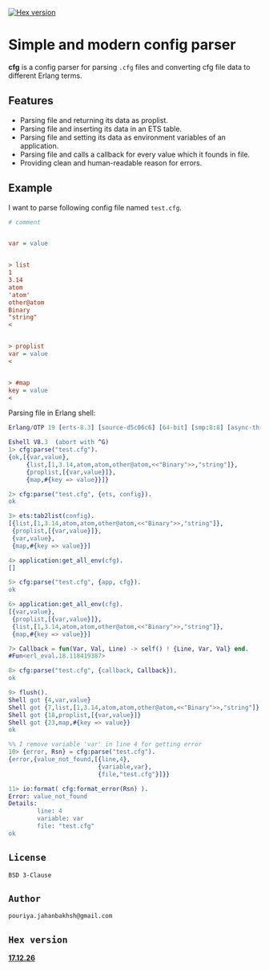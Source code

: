 [![Hex version](https://img.shields.io/hexpm/v/cfg.svg "Hex version")](https://hex.pm/packages/cfg)

# Simple and modern config parser
**cfg** is a config parser for parsing `.cfg` files and converting cfg file data to different Erlang terms.

## Features
* Parsing file and returning its data as proplist.
* Parsing file and inserting its data in an ETS table.  
* Parsing file and setting its data as environment variables of an application.  
* Parsing file and calls a callback for every value which it founds in file.
* Providing clean and human-readable reason for errors.

## Example
I want to parse following config file named `test.cfg`.  
```cfg
# comment


var = value


> list
1
3.14
atom
'atom'
other@atom
Binary
"string"
<


> proplist
var = value
<


> #map
key = value
<
```
Parsing file in Erlang shell:
```erlang
Erlang/OTP 19 [erts-8.3] [source-d5c06c6] [64-bit] [smp:8:8] [async-threads:0] [hipe] [kernel-poll:false]

Eshell V8.3  (abort with ^G)
1> cfg:parse("test.cfg").
{ok,[{var,value},
     {list,[1,3.14,atom,atom,other@atom,<<"Binary">>,"string"]},
     {proplist,[{var,value}]},
     {map,#{key => value}}]}

2> cfg:parse("test.cfg", {ets, config}).
ok

3> ets:tab2list(config).
[{list,[1,3.14,atom,atom,other@atom,<<"Binary">>,"string"]},
 {proplist,[{var,value}]},
 {var,value},
 {map,#{key => value}}]

4> application:get_all_env(cfg).
[]

5> cfg:parse("test.cfg", {app, cfg}).   
ok

6> application:get_all_env(cfg).     
[{var,value},
 {proplist,[{var,value}]},
 {list,[1,3.14,atom,atom,other@atom,<<"Binary">>,"string"]},
 {map,#{key => value}}]

7> Callback = fun(Var, Val, Line) -> self() ! {Line, Var, Val} end.
#Fun<erl_eval.18.118419387>

8> cfg:parse("test.cfg", {callback, Callback}).
ok

9> flush().
Shell got {4,var,value}
Shell got {7,list,[1,3.14,atom,atom,other@atom,<<"Binary">>,"string"]}
Shell got {18,proplist,[{var,value}]}
Shell got {23,map,#{key => value}}
ok

%% I remove variable 'var' in line 4 for getting error
10> {error, Rsn} = cfg:parse("test.cfg").
{error,{value_not_found,[{line,4},
                         {variable,var},
                         {file,"test.cfg"}]}}

11> io:format( cfg:format_error(Rsn) ).  
Error: value_not_found
Details:
        line: 4
        variable: var
        file: "test.cfg"
ok
```

## `License`
`BSD 3-Clause`

## `Author`
`pouriya.jahanbakhsh@gmail.com`

## `Hex version`
[**17.12.26**](https://hex.pm/packages/cfg)